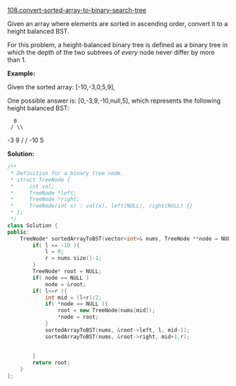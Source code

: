 [108.convert-sorted-array-to-binary-search-tree](https://leetcode.com/problems/convert-sorted-array-to-binary-search-tree/)  

Given an array where elements are sorted in ascending order, convert it to a height balanced BST.

For this problem, a height-balanced binary tree is defined as a binary tree in which the depth of the two subtrees of _every_ node never differ by more than 1.

**Example:**

Given the sorted array: \[-10,-3,0,5,9\],

One possible answer is: \[0,-3,9,-10,null,5\], which represents the following height balanced BST:

      0
     / \\
   -3   9
   /   /
 -10  5  



**Solution:**  

```cpp
/**
 * Definition for a binary tree node.
 * struct TreeNode {
 *     int val;
 *     TreeNode *left;
 *     TreeNode *right;
 *     TreeNode(int x) : val(x), left(NULL), right(NULL) {}
 * };
 */
class Solution {
public:
    TreeNode* sortedArrayToBST(vector<int>& nums, TreeNode **node = NULL, int l = -10, int r =-10) {
        if( l == -10 ){
            l = 0;
            r = nums.size()-1;
        }
        TreeNode* root = NULL;
        if( node == NULL )
            node = &root;
        if( l<=r ){
            int mid = (l+r)/2;
            if( *node == NULL ){
                root = new TreeNode(nums[mid]);
                *node = root;
            }
            sortedArrayToBST(nums, &root->left, l, mid-1);
            sortedArrayToBST(nums, &root->right, mid+1,r);
            
            
        }
        return root;
    }
};
```
      